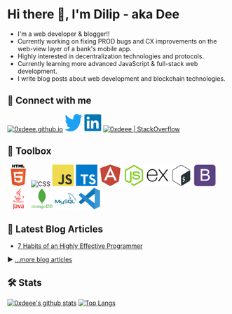 # Hi there 👋, I'm Dilip - aka Dee

- I'm a web developer & blogger!!
- Currently working on fixing PROD bugs and CX improvements on the web-view layer of a bank's mobile app.
- Highly interested in decentralization technologies and protocols.
- Currently learning more advanced JavaScript & full-stack web development.
- I write blog posts about web development and blockchain technologies.

## 🔗 Connect with me

[<img alt="0xdeee.github.io" src="https://maxcdn.icons8.com/Share/icon/ultraviolet/Network/domain1600.png" width="40" height="40"/>][githubpage]
[<img alt="0xdeee | Twitter" src="https://raw.githubusercontent.com/devicons/devicon/9f4f5cdb393299a81125eb5127929ea7bfe42889/icons/twitter/twitter-original.svg" width="40" height="40"/>][twitter]
[<img alt="0xdeee | LinkedIn" src="https://raw.githubusercontent.com/devicons/devicon/9f4f5cdb393299a81125eb5127929ea7bfe42889/icons/linkedin/linkedin-original.svg" width="40" height="40" />][linkedin]
[<img alt="0xdeee | StackOverflow" src="http://cdn.sstatic.net/Sites/stackoverflow/img/apple-touch-icon@2.png?v=73d79a89bded&a" width="40" height="40" />][stackoverflow]

[githubpage]: https://0xdeee.github.io/
[twitter]: https://twitter.com/0xdeee
[linkedin]: https://www.linkedin.com/in/0xdeee/
[stackoverflow]: https://stackoverflow.com/users/13717981/0xdeee?tab=profile

## 🧰 Toolbox

<img src="https://raw.githubusercontent.com/devicons/devicon/9f4f5cdb393299a81125eb5127929ea7bfe42889/icons/html5/html5-original-wordmark.svg" alt="HTML" width="50" height="50"/> <img src="https://cdn.worldvectorlogo.com/logos/css3.svg" alt="CSS" width="50" height="50"/> <img src="https://raw.githubusercontent.com/devicons/devicon/9f4f5cdb393299a81125eb5127929ea7bfe42889/icons/javascript/javascript-original.svg" alt="Javascript" width="50" height="50"/> <img src="https://raw.githubusercontent.com/devicons/devicon/9f4f5cdb393299a81125eb5127929ea7bfe42889/icons/typescript/typescript-original.svg" alt="TypeScript" width="50" height="50"/> <img src="https://raw.githubusercontent.com/devicons/devicon/9f4f5cdb393299a81125eb5127929ea7bfe42889/icons/angularjs/angularjs-plain.svg" alt="Angular" width="50" height="50"/> <img src="https://raw.githubusercontent.com/devicons/devicon/9f4f5cdb393299a81125eb5127929ea7bfe42889/icons/nodejs/nodejs-original.svg" alt="Node.js" width="50" height="50"/> <img src="https://raw.githubusercontent.com/devicons/devicon/9f4f5cdb393299a81125eb5127929ea7bfe42889/icons/express/express-original.svg" alt="Express" width="50" height="50"/> <img src="https://raw.githubusercontent.com/devicons/devicon/9f4f5cdb393299a81125eb5127929ea7bfe42889/icons/bash/bash-original.svg" alt="Bash" width="50" height="50"/> <img src="https://raw.githubusercontent.com/devicons/devicon/9f4f5cdb393299a81125eb5127929ea7bfe42889/icons/bootstrap/bootstrap-plain.svg" alt="Bootstrap" width="50" height="50"/> <img src="https://raw.githubusercontent.com/devicons/devicon/9f4f5cdb393299a81125eb5127929ea7bfe42889/icons/java/java-plain-wordmark.svg" alt="Java" width="50" height="50"/> <img src="https://raw.githubusercontent.com/devicons/devicon/9f4f5cdb393299a81125eb5127929ea7bfe42889/icons/mongodb/mongodb-plain-wordmark.svg" alt="MongoDB" width="50" height="50"/> <img src="https://raw.githubusercontent.com/devicons/devicon/9f4f5cdb393299a81125eb5127929ea7bfe42889/icons/mysql/mysql-plain-wordmark.svg" alt="MySQL" width="50" height="50"/> <img src="https://raw.githubusercontent.com/devicons/devicon/9f4f5cdb393299a81125eb5127929ea7bfe42889/icons/vscode/vscode-original.svg" alt="VScode" width="50" height="50"/>

## 📘 Latest Blog Articles

<!-- BLOG-POST-LIST:START -->
- [7 Habits of an Highly Effective Programmer](https://dev.to/0xdeee/7-habits-of-an-highlt-effective-programmer-1696)
<!-- BLOG-POST-LIST:END -->

▶ [...more blog articles](https://dev.to/0xdeee)

## 🛠 Stats

[![0xdeee's github stats](https://github-readme-stats.vercel.app/api?username=0xdeee&count_private=true&show_icons=true&theme=nightowl)](https://github.com/anuraghazra/github-readme-stats)
[![Top Langs](https://github-readme-stats.vercel.app/api/top-langs/?username=0xdeee&layout=compact&theme=nightowl)](https://github.com/anuraghazra/github-readme-stats)
